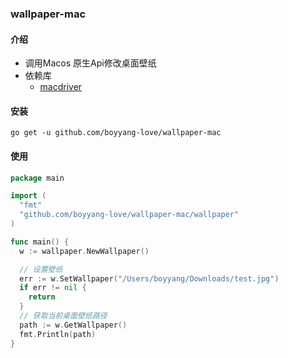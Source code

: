 ### wallpaper-mac

#### 介绍
- 调用Macos 原生Api修改桌面壁纸
- 依赖库
  - [macdriver](https://github.com/progrium/macdriver)

#### 安装
```yarn
go get -u github.com/boyyang-love/wallpaper-mac
```

#### 使用
```go
package main

import (
  "fmt"
  "github.com/boyyang-love/wallpaper-mac/wallpaper"
)

func main() {
  w := wallpaper.NewWallpaper()

  // 设置壁纸
  err := w.SetWallpaper("/Users/boyyang/Downloads/test.jpg")
  if err != nil {
    return
  }
  // 获取当前桌面壁纸路径
  path := w.GetWallpaper()
  fmt.Println(path)
}

```


